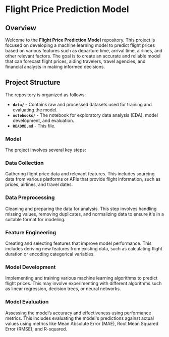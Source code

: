 # Flight Price Prediction Model

## Overview

Welcome to the **Flight Price Prediction Model** repository. This project is focused on developing a machine learning model to predict flight prices based on various features such as departure time, arrival time, airlines, and other relevant factors. The goal is to create an accurate and reliable model that can forecast flight prices, aiding travelers, travel agencies, and financial analysts in making informed decisions.

## Project Structure

The repository is organized as follows:

- **`data/`** - Contains raw and processed datasets used for training and evaluating the model.
- **`notebooks/`** - The notebook for exploratory data analysis (EDA), model development, and evaluation.
- **`README.md`** - This file.

### Model
The project involves several key steps:

### Data Collection
Gathering flight price data and relevant features. This includes sourcing data from various platforms or APIs that provide flight information, such as prices, airlines, and travel dates.

### Data Preprocessing
Cleaning and preparing the data for analysis. This step involves handling missing values, removing duplicates, and normalizing data to ensure it's in a suitable format for modeling.

### Feature Engineering
Creating and selecting features that improve model performance. This includes deriving new features from existing data, such as calculating flight duration or encoding categorical variables.

### Model Development
Implementing and training various machine learning algorithms to predict flight prices. This may involve experimenting with different algorithms such as linear regression, decision trees, or neural networks.

### Model Evaluation
Assessing the model’s accuracy and effectiveness using performance metrics. This includes evaluating the model's predictions against actual values using metrics like Mean Absolute Error (MAE), Root Mean Squared Error (RMSE), and R-squared.
